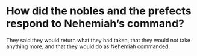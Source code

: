 # How did the nobles and the prefects respond to Nehemiah’s command?

They said they would return what they had taken, that they would not take anything more, and that they would do as Nehemiah commanded.
